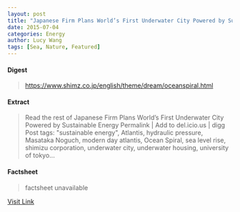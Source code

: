 ```yaml
---
layout: post
title: "Japanese Firm Plans World’s First Underwater City Powered by Sustainable Energy"
date: 2015-07-04
categories: Energy
author: Lucy Wang
tags: [Sea, Nature, Featured]
---
```



#### Digest
>https://www.shimz.co.jp/english/theme/dream/oceanspiral.html

#### Extract
>Read the rest of Japanese Firm Plans World&#8217;s First Underwater City Powered by Sustainable Energy Permalink | Add to del.icio.us | digg Post tags: "sustainable energy", Atlantis, hydraulic pressure, Masataka Noguch, modern day atlantis, Ocean Spiral, sea level rise, shimizu corporation, underwater city, underwater housing, university of tokyo...

#### Factsheet
>factsheet unavailable

[Visit Link](http://inhabitat.com/japanese-firm-plans-worlds-first-underwater-city-powered-by-sustainable-energy/)


